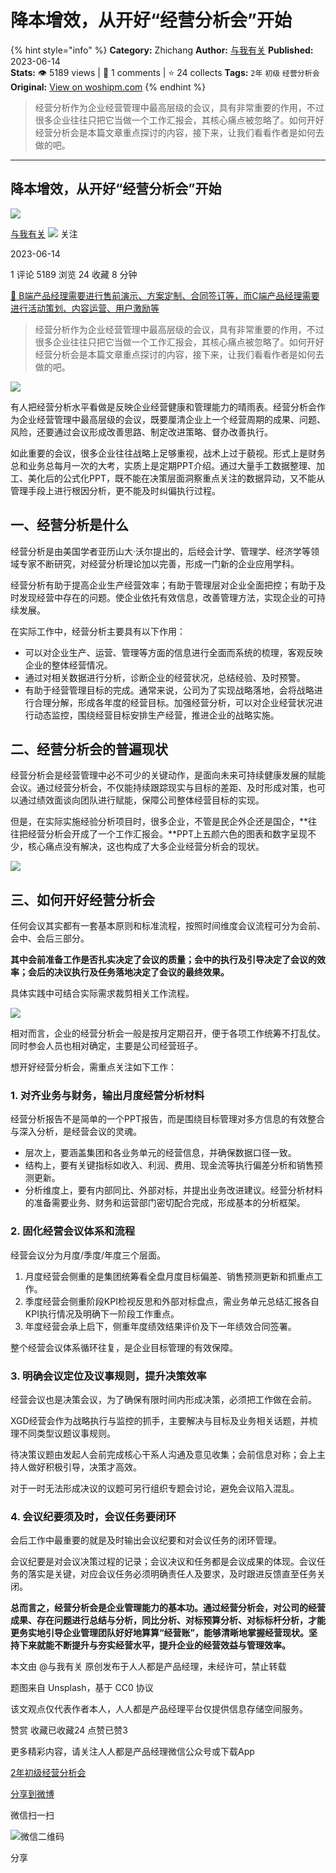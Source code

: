 # 降本增效，从开好“经营分析会”开始
{% hint style="info" %}
**Category:** Zhichang
**Author:** [与我有关](https://www.woshipm.com/u/1523566)
**Published:** 2023-06-14  
**Stats:** 👁️ 5189 views | 💬 1 comments | ⭐ 24 collects
**Tags:** `2年` `初级` `经营分析会`
**Original:** [View on woshipm.com](https://www.woshipm.com/zhichang/5846683.html)
{% endhint %}
> 经营分析作为企业经营管理中最高层级的会议，具有非常重要的作用，不过很多企业往往只把它当做一个工作汇报会，其核心痛点被忽略了。如何开好经营分析会是本篇文章重点探讨的内容，接下来，让我们看看作者是如何去做的吧。

---

## 降本增效，从开好“经营分析会”开始

[![](https://static.woshipm.com/view/woshipm_api_def_20230613092015_4685.png?imageView2/1/w/72/h/72/q/100)](https://www.woshipm.com/u/1523566)

[与我有关](https://www.woshipm.com/u/1523566) ![](https://static.woshipm.com/tag/1101_1@2x.png) 关注

2023-06-14

1 评论 5189 浏览 24 收藏 8 分钟

[🔗 B端产品经理需要进行售前演示、方案定制、合同签订等，而C端产品经理需要进行活动策划、内容运营、用户激励等](https://ke.qidianla.com/courses/bcpm)

> 经营分析作为企业经营管理中最高层级的会议，具有非常重要的作用，不过很多企业往往只把它当做一个工作汇报会，其核心痛点被忽略了。如何开好经营分析会是本篇文章重点探讨的内容，接下来，让我们看看作者是如何去做的吧。

![](https://image.woshipm.com/2023/04/13/85970002-d9ea-11ed-889f-00163e0b5ff3.jpg)

有人把经营分析水平看做是反映企业经营健康和管理能力的晴雨表。经营分析会作为企业经营管理中最高层级的会议，既要厘清企业上一个经营周期的成果、问题、风险，还要通过会议形成改善思路、制定改进策略、督办改善执行。

如此重要的会议，很多企业往往战略上足够重视，战术上过于藐视。形式上是财务总和业务总每月一次的大考，实质上是定期PPT介绍。通过大量手工数据整理、加工、美化后的公式化PPT，既不能在决策层面洞察重点关注的数据异动，又不能从管理手段上进行根因分析，更不能及时纠偏执行过程。

## 一、经营分析是什么

经营分析是由美国学者亚历山大·沃尔提出的，后经会计学、管理学、经济学等领域专家不断研究，对经营分析理论加以完善，形成一门新的企业应用学科。

经营分析有助于提高企业生产经营效率；有助于管理层对企业全面把控；有助于及时发现经营中存在的问题。使企业依托有效信息，改善管理方法，实现企业的可持续发展。

在实际工作中，经营分析主要具有以下作用：

*   可以对企业生产、运营、管理等方面的信息进行全面而系统的梳理，客观反映企业的整体经营情况。
*   通过对相关数据进行分析，诊断企业的经营状况，总结经验、及时预警。
*   有助于经营管理目标的完成。通常来说，公司为了实现战略落地，会将战略进行合理分解，形成各年度的经营目标。加强经营分析，可以对企业经营状况进行动态监控，围绕经营目标安排生产经营，推进企业的战略实施。

## 二、经营分析会的普遍现状

经营分析会是经营管理中必不可少的关键动作，是面向未来可持续健康发展的赋能会议。通过经营分析会，不仅能持续跟踪现实与目标的差距、及时形成对策，也可以通过绩效面谈向团队进行赋能，保障公司整体经营目标的实现。

但是，在实际实施经验分析项目时，很多企业，不管是民企外企还是国企，**往往把经营分析会开成了一个工作汇报会。**PPT上五颜六色的图表和数字呈现不少，核心痛点没有解决，这也构成了大多企业经营分析会的现状。

![](https://image.woshipm.com/2023/06/13/383f8922-09b1-11ee-8075-00163e0b5ff3.png)

## 三、如何开好经营分析会

任何会议其实都有一套基本原则和标准流程，按照时间维度会议流程可分为会前、会中、会后三部分。

**其中会前准备工作是否扎实决定了会议的质量；会中的执行及引导决定了会议的效率；会后的决议执行及任务落地决定了会议的最终效果。**

具体实践中可结合实际需求裁剪相关工作流程。

![](https://image.woshipm.com/2023/06/13/43921876-09b1-11ee-a1ce-00163e0b5ff3.png)

相对而言，企业的经营分析会一般是按月定期召开，便于各项工作统筹不打乱仗。同时参会人员也相对确定，主要是公司经营班子。

想开好经营分析会，需重点关注如下工作：

### 1\. 对齐业务与财务，输出月度经营分析材料

经营分析报告不是简单的一个PPT报告，而是围绕目标管理对多方信息的有效整合与深入分析，是经营会议的灵魂。

*   层次上，要涵盖集团和各业务单元的经营信息，并确保数据口径一致。
*   结构上，要有关键指标如收入、利润、费用、现金流等执行偏差分析和销售预测更新。
*   分析维度上，要有内部同比、外部对标，并提出业务改进建议。经营分析材料的准备需要业务、财务和运营部门密切配合完成，形成基本的分析框架。

### 2\. 固化经营会议体系和流程

经营会议分为月度/季度/年度三个层面。

1.  月度经营会侧重的是集团统筹看全盘月度目标偏差、销售预测更新和抓重点工作。
2.  季度经营会侧重阶段KPI检视反思和外部对标盘点，需业务单元总结汇报各自KPI执行情况及明确下一阶段工作重点。
3.  年度经营会承上启下，侧重年度绩效结果评价及下一年绩效合同签署。

整个经营会议体系循环往复，是企业目标管理的有效保障。

### 3\. 明确会议定位及议事规则，提升决策效率

经营会议也是决策会议，为了确保有限时间内形成决策，必须把工作做在会前。

XGD经营会作为战略执行与监控的抓手，主要解决与目标及业务相关话题，并梳理不同类型议题议事规则。

待决策议题由发起人会前完成核心干系人沟通及意见收集；会前信息对称；会上主持人做好积极引导，决策才高效。

对于一时无法形成决议的议题可另行组织专题会讨论，避免会议陷入混乱。

### 4\. 会议纪要须及时，会议任务要闭环

会后工作中最重要的就是及时输出会议纪要和对会议任务的闭环管理。

会议纪要是对会议决策过程的记录；会议决议和任务都是会议成果的体现。会议任务的落实是关键，对应会议任务必须明确责任人及要求，及时跟进反馈直至任务关闭。

**总而言之，经营分析会是企业管理能力的基本功。通过经营分析会，对公司的经营成果、存在问题进行总结与分析，同比分析、对标预算分析、对标标杆分析，才能更务实地引导企业管理团队好好地算算“经营账”，能够清晰地掌握经营现状。坚持下来就能不断提升与夯实经营水平，提升企业的经营效益与管理效率。**

本文由 @与我有关 原创发布于人人都是产品经理，未经许可，禁止转载

题图来自 Unsplash，基于 CC0 协议

该文观点仅代表作者本人，人人都是产品经理平台仅提供信息存储空间服务。

赞赏 收藏已收藏24 点赞已赞3

更多精彩内容，请关注人人都是产品经理微信公众号或下载App

[2年](https://www.woshipm.com/tag/2%e5%b9%b4)[初级](https://www.woshipm.com/tag/%e5%88%9d%e7%ba%a7)[经营分析会](https://www.woshipm.com/tag/%e7%bb%8f%e8%90%a5%e5%88%86%e6%9e%90%e4%bc%9a)

[分享到微博](https://service.weibo.com/share/share.php?appkey=2775287854&title=降本增效，从开好“经营分析会”开始&url=https://www.woshipm.com/zhichang/5846683.html&pic=https://image.woshipm.com/2023/04/13/85970002-d9ea-11ed-889f-00163e0b5ff3.jpg)

微信扫一扫

![微信二维码](https://api.pwmqr.com/qrcode/create/?url=https://www.woshipm.com/zhichang/5846683.html)

分享